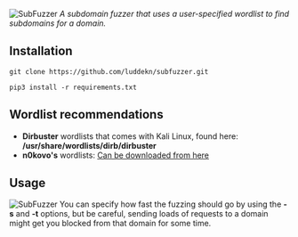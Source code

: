 ![SubFuzzer](https://dl.dropboxusercontent.com/scl/fi/d1imalqooilwhe7qifuow/subfuzzerv2.jpg?rlkey=1qxbt8m8elzw7mt5q25o5b7m7&dl=0)
*A subdomain fuzzer that uses a user-specified wordlist to find subdomains for a domain.*

## Installation
```
git clone https://github.com/luddekn/subfuzzer.git
```
```
pip3 install -r requirements.txt
```
## Wordlist recommendations
- **Dirbuster** wordlists that comes with Kali Linux, found here: **/usr/share/wordlists/dirb/dirbuster**
- **n0kovo's** wordlists: [Can be downloaded from here](https://github.com/n0kovo/n0kovo_subdomains)

## Usage
![SubFuzzer](https://dl.dropboxusercontent.com/scl/fi/arzciodtipmdlgp6htvte/subfuzzer-useage.jpg?rlkey=ucqka2moa5487a2z0qxff7drt&dl=0)
You can specify how fast the fuzzing should go by using the **-s** and **-t** options, but be careful, sending loads of requests to a domain might get you blocked from that domain for some time.


